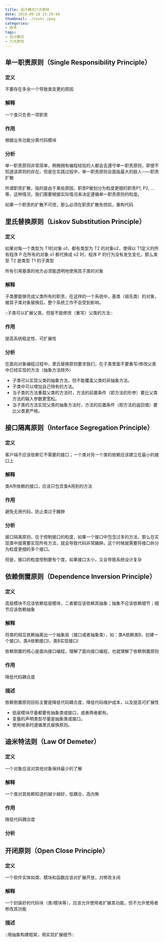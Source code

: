 ```yaml
---
title: 设计模式六大原则
date: 2019-09-18 15:29:49
thumbnail: ./cover.jpeg
categories:
- 技术
tags:
- 设计模式
- 六大原则
---
```


## 单一职责原则（Single Responsibility Principle）

### 定义

不要存在多余一个导致类变更的原因

### 解释

一个类只负责一项职责

### 作用

根据业务功能分离代码模块

### 分析

单一职责原则非常简单，稍微拥有编程经验的人都会去遵守单一职责原则，即使不知道该原则的存在。但是在实践过程中，单一职责原则会面临最大的敌人——职责扩散

所谓职责扩散，指的是由于某些原因，职责P被划分为粒度更细的职责P1, P2, …等，这种情况，我们需要根据实际情况来决定遵循单一职责原则的粒度。

如果一个职责的扩散不可控，那么必须在职责扩散失控前，重构代码

## 里氏替换原则（Liskov Substitution Principle）

### 定义

如果对每一个类型为 T1的对象 o1，都有类型为 T2 的对象o2，使得以 T1定义的所有程序 P 在所有的对象 o1 都代换成 o2 时，程序 P 的行为没有发生变化，那么类型 T2 是类型 T1 的子类型

所有引用基类的地方必须能透明地使用其子类的对象

### 解释

子类要能够完成父类所有的职责，在这样的一个系统中，基类（祖先类）的对象，被其子类对象替换后，整个系统工作不会受到影响。

::子类可以扩展父类，但是不能修改（重写）父类的方法::

### 作用

提高系统稳定性、可扩展性

### 分析

在面向对象编程过程中，里氏替换原则要求我们，在子类里面不要重写/修改父类中已经实现的方法（抽象方法除外）

* 子类可以实现父类的抽象方法，但不能覆盖父类的非抽象方法。
* 子类中可以增加自己特有的方法。
* 当子类的方法重载父类的方法时，方法的前置条件（即方法的形参）要比父类方法的输入参数更宽松。
* 当子类的方法实现父类的抽象方法时，方法的后置条件（即方法的返回值）要比父类更严格。

## 接口隔离原则（Interface Segregation Principle）

### 定义

客户端不应该依赖它不需要的接口；一个类对另一个类的依赖应该建立在最小的接口上

### 解释

类A所依赖的接口，应该只包含类A用到的方法

### 作用

避免无用代码，防止类过于臃肿

### 分析

接口隔离原则，在于控制接口的粒度，如果一个接口中包含过多的方法，那么在实现类中就需要实现所有方法，就会导致代码非常臃肿。这个时候就需要将接口拆分为粒度更细的多个接口。

但是，接口的粒度控制要有个度，如果接口太小，又会导致系统设计复杂

## 依赖倒置原则（Dependence Inversion Principle）

### 定义

高层模块不应该依赖低层模块，二者都应该依赖其抽象；抽象不应该依赖细节；细节应该依赖抽象

### 解释

将类的相互依赖抽离出一个抽象层（接口或者抽象类），如：类A依赖类B，创建一个接口I，类A依赖接口I，类B实现接口I

依赖倒置的核心是面向接口编程，理解了面向接口编程，也就理解了依赖倒置原则

### 作用

降低代码耦合度

### 描述

依赖倒置原则目标主要是降低代码耦合度，降低代码维护成本，以及提高可扩展性

* 低层模块尽量都要有抽象类或接口，或者两者都有。
* 变量的声明类型尽量是抽象类或接口。
* 使用继承时遵循里氏替换原则。

## 迪米特法则（Law Of Demeter）

### 定义

一个对象应该对其他对象保持最少的了解

### 解释

一个类对其依赖知道的越少越好，低耦合，高内聚

### 作用

降低代码耦合度

### 分析

## 开闭原则（Open Close Principle）

### 定义

一个软件实体如类、模块和函数应该对扩展开放，对修改关闭

### 解释

一个封装好的代码块（类/模块等），应该允许使用者扩展其功能，但不允许使用者修改其功能

### 描述

::用抽象构建框架，用实现扩展细节::
